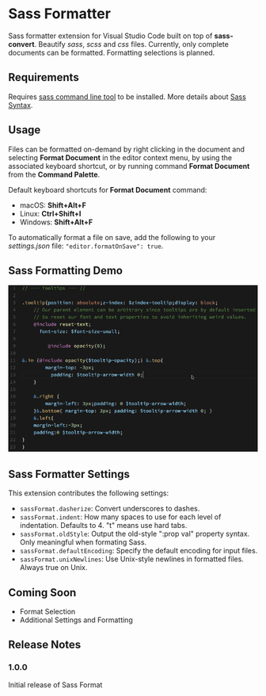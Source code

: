 # Sass Formatter

Sass formatter extension for Visual Studio Code built on top of **sass-convert**. Beautify *sass*, *scss* and *css* files. Currently, only complete documents can be formatted. Formatting selections is planned.

## Requirements

Requires [sass command line tool](http://sass-lang.com/install) to be installed. More details about [Sass Syntax](http://sass-lang.com/documentation/file.SASS_REFERENCE.html#syntax).

## Usage

Files can be formatted on-demand by right clicking in the document and selecting **Format Document** in the editor context menu, by using the associated keyboard shortcut, or by running command **Format Document** from the **Command Palette**.

Default keyboard shortcuts for **Format Document** command:
* macOS: **Shift+Alt+F**
* Linux: **Ctrl+Shift+I**
* Windows: **Shift+Alt+F**

To automatically format a file on save, add the following to your *settings.json* file: `"editor.formatOnSave": true`.

## Sass Formatting Demo

![Sass Formatting Demo](images/sass-format-demo.gif)

## Sass Formatter Settings

This extension contributes the following settings:

* `sassFormat.dasherize`: Convert underscores to dashes.
* `sassFormat.indent`: How many spaces to use for each level of indentation. Defaults to 4. "t" means use hard tabs.
* `sassFormat.oldStyle`: Output the old-style ":prop val" property syntax. Only meaningful when formating Sass.
* `sassFormat.defaultEncoding`: Specify the default encoding for input files.
* `sassFormat.unixNewlines`: Use Unix-style newlines in formatted files. Always true on Unix.

## Coming Soon

* Format Selection
* Additional Settings and Formatting

## Release Notes

### 1.0.0

Initial release of Sass Format
